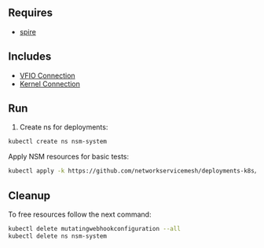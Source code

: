 ## Requires

- [spire](../spire)

## Includes

- [VFIO Connection](../use-cases/Vfio2Noop)
- [Kernel Connection](../use-cases/SriovKernel2Noop)

## Run

1. Create ns for deployments:
```bash
kubectl create ns nsm-system
```

Apply NSM resources for basic tests:
```bash
kubectl apply -k https://github.com/networkservicemesh/deployments-k8s/examples/sriov?ref=affd07cb7986fc9f990d7a23421aff6ef4b4fde9
```

## Cleanup

To free resources follow the next command:
```bash
kubectl delete mutatingwebhookconfiguration --all
kubectl delete ns nsm-system
```
